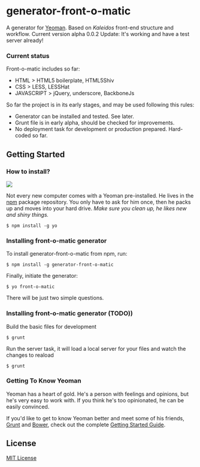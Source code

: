 # generator-front-o-matic

A generator for [Yeoman](http://yeoman.io). Based on *Kaleidos* front-end structure and workflow.
Current version alpha 0.0.2
Update: It's working and have a test server already!

### Current status

Front-o-matic includes so far:

- HTML > HTML5 boilerplate, HTML5Shiv
- CSS > LESS, LESSHat
- JAVASCRIPT > jQuery, underscore, BackboneJs

So far the project is in its early stages, and may be used following this rules:

- Generator can be installed and tested. See later.
- Grunt file is in early alpha, should be checked for improvements.
- No deployment task for development or production prepared. Hard-coded so far.


## Getting Started

### How to install?

![](http://i.imgur.com/JHaAlBJ.png)

Not every new computer comes with a Yeoman pre-installed. He lives in the [npm](https://npmjs.org) package repository. You only have to ask for him once, then he packs up and moves into your hard drive. *Make sure you clean up, he likes new and shiny things.*

```
$ npm install -g yo
```

### Installing front-o-matic generator

To install generator-front-o-matic from npm, run:

```
$ npm install -g generator-front-o-matic
```

Finally, initiate the generator:

```
$ yo front-o-matic
```
There will be just two simple questions.

### Installing front-o-matic generator (TODO))

Build the basic files for development

```
$ grunt

```
Run the server task, it will load a local server for your files and watch the changes to reaload

```
$ grunt

```

### Getting To Know Yeoman

Yeoman has a heart of gold. He's a person with feelings and opinions, but he's very easy to work with. If you think he's too opinionated, he can be easily convinced.

If you'd like to get to know Yeoman better and meet some of his friends, [Grunt](http://gruntjs.com) and [Bower](http://bower.io), check out the complete [Getting Started Guide](https://github.com/yeoman/yeoman/wiki/Getting-Started).


## License

[MIT License](http://en.wikipedia.org/wiki/MIT_License)

